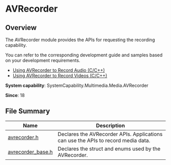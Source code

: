 # AVRecorder

## Overview

The AVRecorder module provides the APIs for requesting the recording capability.

You can refer to the corresponding development guide and samples based on your development requirements.

- [Using AVRecorder to Record Audio (C/C++)](../../media/media/using-ndk-avrecorder-for-audio-recording.md)
- [Using AVRecorder to Record Videos (C/C++)](../../media/media/using-ndk-avrecorder-for-video-recording.md)

**System capability**: SystemCapability.Multimedia.Media.AVRecorder

**Since**: 18

## File Summary

| Name| Description|
| -- | -- |
| [avrecorder.h](capi-avrecorder-h.md) | Declares the AVRecorder APIs. Applications can use the APIs to record media data.|
| [avrecorder_base.h](capi-avrecorder-base-h.md) | Declares the struct and enums used by the AVRecorder.|
